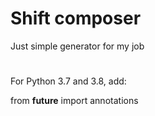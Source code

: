 # Shift composer
Just simple generator for my job
#
For Python 3.7 and 3.8, add:

from __future__ import annotations
